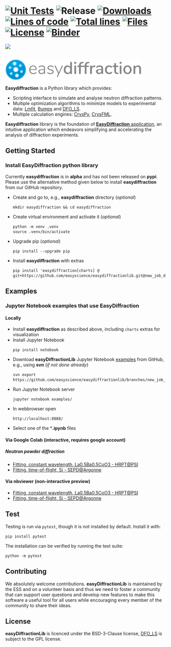 # [![Unit Tests][20]][21] ![Release][31] [![Downloads][70]][71] [![Lines of code][81]](<>) [![Total lines][80]](<>) [![Files][82]](<>) [![License][50]][51] [![Binder](https://mybinder.org/badge_logo.svg)](https://mybinder.org/v2/gh/easyScience/easyDiffractionLib/develop)

[![](http://github-actions.40ants.com/easyScience/easyDiffractionLib/matrix.svg)](https://github.com/easyScience/easyDiffractionLib/actions)

<img height="80"><img src="https://raw.githubusercontent.com/easyScience/easyDiffractionApp/master/resources/images/ed_logo.svg" height="65">

**Easydiffraction** is a Python library which provides:
* Scripting interface to simulate and analyse neutron diffraction patterns.
* Multiple optimization algorithms to minimize models to experimental data: [Lmfit](https://lmfit.github.io/lmfit-py/), [Bumps](https://github.com/bumps/bumps) and [DFO_LS](https://github.com/numericalalgorithmsgroup/dfols).
* Multiple calculation engines: [CrysPy](https://github.com/ikibalin/cryspy), [CrysFML](https://www.ill.eu/sites/fullprof/php/programs24b7.html?pagina=Crysfml).

**Easydiffraction** library is the foundation of [**EasyDiffraction** application](https://github.com/easyscience/easydiffractionapp), an intuitive application which endeavors simplifying and accelerating the analysis of diffraction experiments.

## Getting Started

### Install EasyDiffraction python library

Currently **easydiffraction** is in **alpha** and has not been released on **pypi**. Please use the alternative method given below to install **easydiffraction** from our GitHub repository.

* Create and go to, e.g., **easydiffraction** directory (*optional*)
  ```
  mkdir easydiffraction && cd easydiffraction
  ```
* Create virtual environment and activate it (*optional*)
  ```
  python -m venv .venv
  source .venv/bin/activate
  ```
* Upgrade pip (*optional*)
  ```
  pip install --upgrade pip
  ```
* Install **easydiffraction** with extras
  ```
  pip install 'easydiffraction[charts] @ git+https://github.com/easyscience/easydiffractionlib.git@new_job_dev'
  ```

## Examples

### Jupyter Notebook examples that use EasyDiffraction

#### Locally

* Install **easydiffraction** as described above, including `charts` extras for visualization 
* Install Jupyter Notebook
  ```
  pip install notebook
  ```
* Download **easyDiffractionLib** Jupyter Notebook [examples](https://github.com/easyscience/easydiffractionlib/tree/new_job_dev/examples) from GitHub, e.g., using **svn** (*if not done already*)
  ```
  svn export https://github.com/easyscience/easydiffractionlib/branches/new_job_dev/examples
  ```
* Run Jupyter Notebook server
  ```
  jupyter notebook examples/
  ```
* In webbrowser open
  ```
  http://localhost:8888/
  ```
* Select one of the ***.ipynb** files

#### Via Google Colab (interactive, requires google account)

##### Neutron powder diffraction

* [Fitting, constant wavelength, La0.5Ba0.5CoO3 - HRPT@PSI](https://colab.research.google.com/github/EasyScience/EasyDiffractionLib/blob/new_job_dev/examples/Fitting_PD-CW_La0.5Ba0.5CoO3-HRPT@PSI/fitting.ipynb)
* [Fitting, time-of-flight, Si - SEPD@Argonne](https://colab.research.google.com/github/EasyScience/EasyDiffractionLib/blob/new_job_dev/examples/Fitting_PD-TOF_Si-SEPD@Argonne/fitting.ipynb)

#### Via nbviewer (non-interactive preview)

* [Fitting, constant wavelength, La0.5Ba0.5CoO3 - HRPT@PSI](https://nbviewer.org/github/EasyScience/EasyDiffractionLib/blob/new_job_dev/examples/Fitting_PD-CW_La0.5Ba0.5CoO3-HRPT@PSI/fitting.ipynb)
* [Fitting, time-of-flight, Si - SEPD@Argonne](https://nbviewer.jupyter.org/github/easyScience/easyDiffractionLib/blob/master/examples/Fitting.ipynb)

## Test

Testing is run via `pytest`, though it is not installed by default. Install it with:
```
pip install pytest
```

The installation can be verified by running the test suite:
```
python -m pytest
```

## Contributing
We absolutely welcome contributions. **easyDiffractionLib** is maintained by the ESS and on a volunteer basis and thus we need to foster a community that can support user questions and develop new features to make this software a useful tool for all users while encouraging every member of the community to share their ideas.

## License
**easyDiffractionLib** is licenced under the  BSD-3-Clause license, [DFO_LS](https://github.com/numericalalgorithmsgroup/dfols) is subject to the GPL license.

<!---CI Build Status--->

[20]: https://github.com/easyScience/easyDiffractionLib/actions/workflows/unit_test.yml/badge.svg

[21]: https://github.com/easyScience/easyDiffractionLib/actions


<!---Release--->

[31]: https://img.shields.io/badge/release-v0.0.9--alpha-orange

[32]: https://img.shields.io/pypi/v/easyScienceCore.svg

[33]: https://pypi.org/project/easyScienceCore


<!---License--->

[50]: https://img.shields.io/github/license/easyScience/easyDiffractionLib.svg

[51]: https://github.com/easyScience/easyDiffractionLib/blob/master/LICENSE.md


<!---Downloads--->

[70]: https://img.shields.io/pypi/dm/easyScienceCore.svg

[71]: https://pypi.org/project/easyScienceCore

<!---Code statistics--->

[80]: https://tokei.rs/b1/github/easyScience/easyDiffractionLib

[81]: https://tokei.rs/b1/github/easyScience/easyDiffractionLib?category=code

[82]: https://tokei.rs/b1/github/easyScience/easyDiffractionLib?category=files

[83]: https://www.codefactor.io/repository/github/easyscience/easydiffractionlib/badge

[84]: https://www.codefactor.io/repository/github/easyscience/easydiffractionlib
